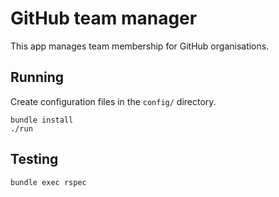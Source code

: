 # GitHub team manager

This app manages team membership for GitHub organisations.

## Running

Create configuration files in the `config/` directory.

```
bundle install
./run
```

## Testing

```
bundle exec rspec
```
